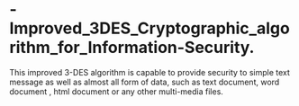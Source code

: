# -Improved_3DES_Cryptographic_algorithm_for_Information-Security.
This improved 3-DES algorithm is capable to provide security to simple text message as well as almost all form of data, such as text document, word document , html document or any other multi-media files.
